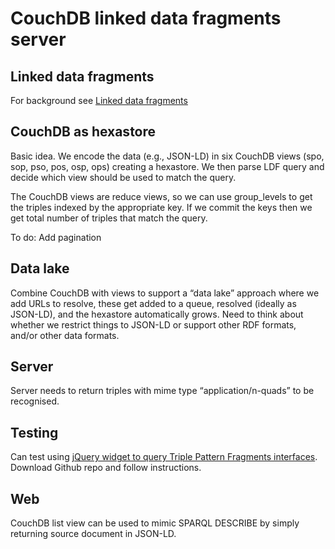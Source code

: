 # CouchDB linked data fragments server

## Linked data fragments

For background see [Linked data fragments](http://linkeddatafragments.org)

## CouchDB as hexastore

Basic idea. We encode the data (e.g., JSON-LD) in six CouchDB views (spo, sop, pso, pos, osp, ops) creating a hexastore. We then parse LDF query and decide which view should be used to match the query.

The CouchDB views are reduce views, so we can use group_levels to get the triples indexed by the appropriate key. If we commit the keys then we get total number of triples that match the query.

To do: Add pagination

## Data lake

Combine CouchDB with views to support a “data lake” approach where we add URLs to resolve, these get added to a queue, resolved (ideally as JSON-LD), and the hexastore automatically grows. Need to think about whether we restrict things to JSON-LD or support other RDF formats, and/or other data formats.

## Server

Server needs to return triples with mime type “application/n-quads” to be recognised.

## Testing

Can test using [jQuery widget to query Triple Pattern Fragments interfaces](https://github.com/LinkedDataFragments/jQuery-Widget.js). Download Github repo and follow instructions.


## Web 

CouchDB list view can be used to mimic SPARQL DESCRIBE by simply  returning source document in JSON-LD.
